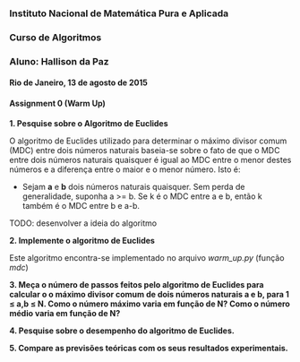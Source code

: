 ### Instituto Nacional de Matemática Pura e Aplicada
### Curso de Algoritmos
### Aluno: Hallison da Paz
#### Rio de Janeiro, 13 de agosto de 2015

#### Assignment 0 (Warm Up)

**1. Pesquise sobre o Algoritmo de Euclides**

O algoritmo de Euclides utilizado para determinar o máximo divisor comum (MDC) entre dois números naturais baseia-se sobre o fato de que o MDC entre dois números naturais quaisquer é igual ao MDC entre o menor destes números e a diferença entre o maior e o menor número. Isto é:

+ Sejam **a** e **b** dois números naturais quaisquer. Sem perda de generalidade, suponha a >= b. Se k é o MDC entre a e b, então k também é o MDC entre b e a-b.

TODO: desenvolver a ideia do algoritmo

**2. Implemente o algoritmo de Euclides**

Este algoritmo encontra-se implementado no arquivo *warm_up.py* (função *mdc*)

**3. Meça o número de passos feitos pelo algoritmo de Euclides para calcular o o máximo divisor comum de dois números naturais a e b, para 1 ≤ a,b ≤ N. Como o número máximo varia em função de N? Como o número médio varia em função de N?**

**4. Pesquise sobre o desempenho do algoritmo de Euclides.**

**5. Compare as previsões teóricas com os seus resultados experimentais.**
